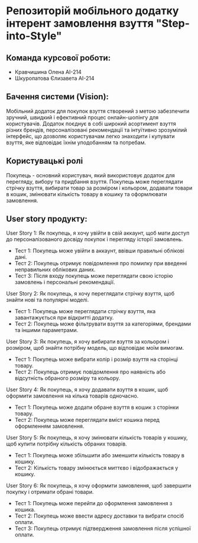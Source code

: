 # Репозиторій мобільного додатку інтерент замовлення взуття "Step-into-Style"

## Команда курсової роботи:
- Кравчишина Олена АІ-214
- Шкуропатова Єлизавета АІ-214

## Бачення системи (Vision):
Мобільний додаток для покупок взуття створений з метою забезпечити зручний, швидкий і ефективний процес онлайн-шопінгу для користувачів. Додаток поєднує в собі широкий асортимент взуття різних брендів, персоналізовані рекомендації та інтуїтивно зрозумілий інтерфейс, що дозволяє користувачам легко знаходити і купувати взуття, яке відповідає їхнім уподобанням та потребам.

## Користувацькі ролі
Покупець - основний користувач, який використовує додаток для перегляду, вибору та придбання взуття. Покупець може переглядати стрічку взуття, вибирати товар за розміром і кольором, додавати товари в кошик, змінювати кількість товару в кошику та оформлювати замовлення.

## User story продукту:

User Story 1:
Як покупець, я хочу увійти в свій аккаунт, щоб мати доступ до персоналізованого досвіду покупок і перегляду історії замовлень.
- Тест 1: Покупець може увійти в аккаунт, ввівши правильні облікові дані.
- Тест 2: Покупець отримує повідомлення про помилку при введенні неправильних облікових даних.
- Тест 3: Після входу покупець може переглядати свою історію замовлень і персональні рекомендації.

User Story 2:
Як покупець, я хочу переглядати стрічку взуття, щоб знайти нові та популярні моделі.
- Тест 1: Покупець може переглядати стрічку взуття, яка завантажується при відкритті додатку.
- Тест 2: Покупець може фільтрувати взуття за категоріями, брендами та іншими параметрами.

User Story 3:
Як покупець, я хочу вибирати взуття за кольором і розміром, щоб знайти потрібну модель, що відповідає моїм вимогам.
- Тест 1: Покупець може вибрати колір і розмір взуття на сторінці товару.
- Тест 2: Покупець отримує повідомлення про наявність або відсутність обраного розміру та кольору.

User Story 4:
Як покупець, я хочу додавати взуття в кошик, щоб оформити замовлення на кілька товарів одночасно.
- Тест 1: Покупець може додати обране взуття в кошик з сторінки товару.
- Тест 2: Покупець може переглядати вміст кошика перед оформленням замовлення.

User Story 5:
Як покупець, я хочу змінювати кількість товарів у кошику, щоб купити потрібну кількість обраних товарів.
- Тест 1: Покупець може збільшити або зменшити кількість товару в кошику.
- Тест 2: Кількість товару змінюється миттєво і відображається у кошику.

User Story 6:
Як покупець, я хочу оформити замовлення, щоб завершити покупку і отримати обрані товари.
- Тест 1: Покупець може перейти до оформлення замовлення з кошика.
- Тест 2: Покупець може ввести адресу доставки та вибрати спосіб оплати.
- Тест 3: Покупець отримує підтвердження замовлення після успішної оплати.
